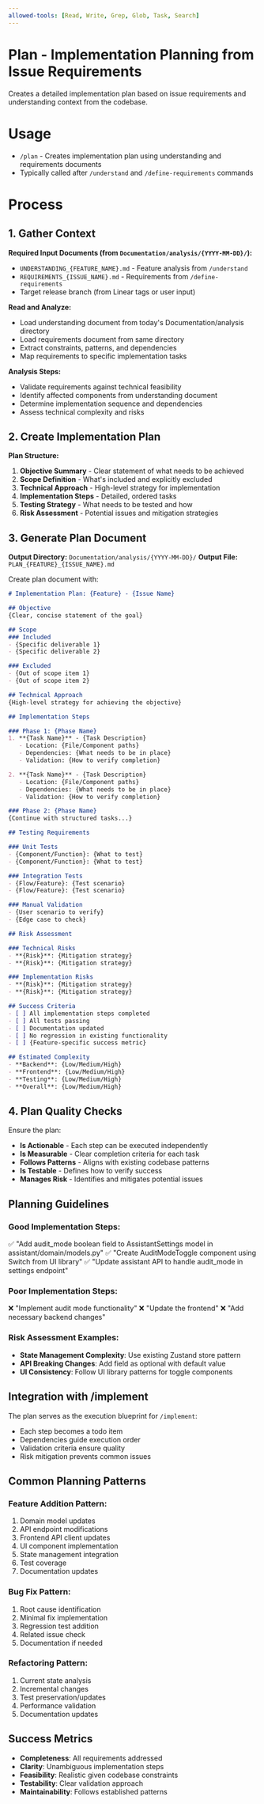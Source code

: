 ```yaml
---
allowed-tools: [Read, Write, Grep, Glob, Task, Search]
---
```


# Plan - Implementation Planning from Issue Requirements

Creates a detailed implementation plan based on issue requirements and understanding context from the codebase.

# Usage

- `/plan` - Creates implementation plan using understanding and requirements documents
- Typically called after `/understand` and `/define-requirements` commands

# Process

## 1. Gather Context

**Required Input Documents (from `Documentation/analysis/{YYYY-MM-DD}/`):**
- `UNDERSTANDING_{FEATURE_NAME}.md` - Feature analysis from `/understand`
- `REQUIREMENTS_{ISSUE_NAME}.md` - Requirements from `/define-requirements`
- Target release branch (from Linear tags or user input)

**Read and Analyze:**
- Load understanding document from today's Documentation/analysis directory
- Load requirements document from same directory
- Extract constraints, patterns, and dependencies
- Map requirements to specific implementation tasks

**Analysis Steps:**
- Validate requirements against technical feasibility
- Identify affected components from understanding document
- Determine implementation sequence and dependencies
- Assess technical complexity and risks

## 2. Create Implementation Plan

**Plan Structure:**
1. **Objective Summary** - Clear statement of what needs to be achieved
2. **Scope Definition** - What's included and explicitly excluded
3. **Technical Approach** - High-level strategy for implementation
4. **Implementation Steps** - Detailed, ordered tasks
5. **Testing Strategy** - What needs to be tested and how
6. **Risk Assessment** - Potential issues and mitigation strategies

## 3. Generate Plan Document

**Output Directory:** `Documentation/analysis/{YYYY-MM-DD}/`
**Output File:** `PLAN_{FEATURE}_{ISSUE_NAME}.md`

Create plan document with:

```markdown
# Implementation Plan: {Feature} - {Issue Name}

## Objective
{Clear, concise statement of the goal}

## Scope
### Included
- {Specific deliverable 1}
- {Specific deliverable 2}

### Excluded  
- {Out of scope item 1}
- {Out of scope item 2}

## Technical Approach
{High-level strategy for achieving the objective}

## Implementation Steps

### Phase 1: {Phase Name}
1. **{Task Name}** - {Task Description}
   - Location: {File/Component paths}
   - Dependencies: {What needs to be in place}
   - Validation: {How to verify completion}

2. **{Task Name}** - {Task Description}
   - Location: {File/Component paths}
   - Dependencies: {What needs to be in place}
   - Validation: {How to verify completion}

### Phase 2: {Phase Name}
{Continue with structured tasks...}

## Testing Requirements

### Unit Tests
- {Component/Function}: {What to test}
- {Component/Function}: {What to test}

### Integration Tests
- {Flow/Feature}: {Test scenario}
- {Flow/Feature}: {Test scenario}

### Manual Validation
- {User scenario to verify}
- {Edge case to check}

## Risk Assessment

### Technical Risks
- **{Risk}**: {Mitigation strategy}
- **{Risk}**: {Mitigation strategy}

### Implementation Risks  
- **{Risk}**: {Mitigation strategy}
- **{Risk}**: {Mitigation strategy}

## Success Criteria
- [ ] All implementation steps completed
- [ ] All tests passing
- [ ] Documentation updated
- [ ] No regression in existing functionality
- [ ] {Feature-specific success metric}

## Estimated Complexity
- **Backend**: {Low/Medium/High}
- **Frontend**: {Low/Medium/High}
- **Testing**: {Low/Medium/High}
- **Overall**: {Low/Medium/High}
```

## 4. Plan Quality Checks

Ensure the plan:
- **Is Actionable** - Each step can be executed independently
- **Is Measurable** - Clear completion criteria for each task
- **Follows Patterns** - Aligns with existing codebase patterns
- **Is Testable** - Defines how to verify success
- **Manages Risk** - Identifies and mitigates potential issues

## Planning Guidelines

### Good Implementation Steps:
✅ "Add audit_mode boolean field to AssistantSettings model in assistant/domain/models.py"
✅ "Create AuditModeToggle component using Switch from UI library"
✅ "Update assistant API to handle audit_mode in settings endpoint"

### Poor Implementation Steps:
❌ "Implement audit mode functionality"
❌ "Update the frontend"
❌ "Add necessary backend changes"

### Risk Assessment Examples:
- **State Management Complexity**: Use existing Zustand store pattern
- **API Breaking Changes**: Add field as optional with default value
- **UI Consistency**: Follow UI library patterns for toggle components

## Integration with /implement

The plan serves as the execution blueprint for `/implement`:
- Each step becomes a todo item
- Dependencies guide execution order
- Validation criteria ensure quality
- Risk mitigation prevents common issues

## Common Planning Patterns

### Feature Addition Pattern:
1. Domain model updates
2. API endpoint modifications  
3. Frontend API client updates
4. UI component implementation
5. State management integration
6. Test coverage
7. Documentation updates

### Bug Fix Pattern:
1. Root cause identification
2. Minimal fix implementation
3. Regression test addition
4. Related issue check
5. Documentation if needed

### Refactoring Pattern:
1. Current state analysis
2. Incremental changes
3. Test preservation/updates
4. Performance validation
5. Documentation updates

## Success Metrics

- **Completeness**: All requirements addressed
- **Clarity**: Unambiguous implementation steps
- **Feasibility**: Realistic given codebase constraints
- **Testability**: Clear validation approach
- **Maintainability**: Follows established patterns